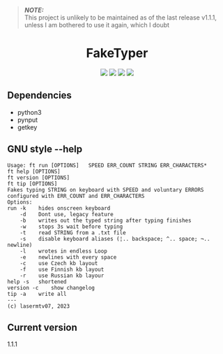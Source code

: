 
> ***NOTE:***<br>
> This project is unlikely to be  maintained as of the last release v1.1.1, unless I am bothered to use it again, which I doubt

<h1 align=center>FakeTyper</h1>

<div align=center>
<img src="https://img.shields.io/badge/Language-Python-yellow" />
<img src="https://img.shields.io/badge/Editor-Vim-green" />
<img src="https://img.shields.io/badge/Library-pynput-red" />
<img src="https://img.shields.io/badge/Library-getkey-red" />
</div>

## Dependencies
- python3
- pynput
- getkey
## GNU style --help
```
Usage: ft run [OPTIONS]   SPEED ERR_COUNT STRING ERR_CHARACTERS*
ft help [OPTIONS]
ft version [OPTIONS]
ft tip [OPTIONS]
Fakes typing STRING on keyboard with SPEED and voluntary ERRORS configured with ERR_COUNT and ERR_CHARACTERS
Options:
run -k    hides onscreen keyboard
    -d    Dont use, legacy feature
    -b    writes out the typed string after typing finishes
    -w    stops 3s wait before typing
    -t    read STRING from a .txt file
    -s    disable keyboard aliases (¦.. backspace; ^.. space; ¬.. newline)
    -l    wrotes in endless Loop
    -e    newlines with every space
    -c    use Czech kb layout
    -f    use Finnish kb layout
    -r    use Russian kb layour
help -s   shortened
version -c    show changelog
tip -a    write all
---
(c) lasermtv07, 2023
```
## Current version
1.1.1
